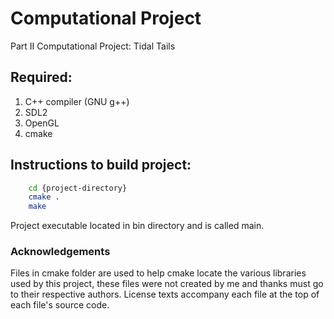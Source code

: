# Computational Project
Part II Computational Project: Tidal Tails

## Required:

  1. C++ compiler (GNU g++)
  1. SDL2
  1. OpenGL
  1. cmake

## Instructions to build project:

```bash
	cd {project-directory}
	cmake .
	make
```
Project executable located in bin directory and is called main.

### Acknowledgements
Files in cmake folder are used to help cmake locate the various libraries used by this project, these files were not created by me and thanks must go to their respective authors. License texts accompany each file at the top of each file's source code.

 
